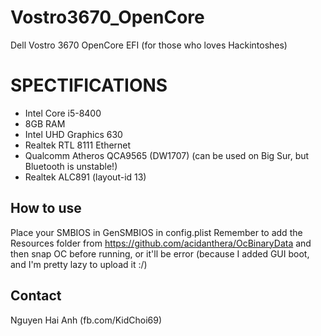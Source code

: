 # Vostro3670_OpenCore
Dell Vostro 3670 OpenCore EFI (for those who loves Hackintoshes)
# SPECTIFICATIONS
+ Intel Core i5-8400
+ 8GB RAM
+ Intel UHD Graphics 630
+ Realtek RTL 8111 Ethernet
+ Qualcomm Atheros QCA9565 (DW1707) (can be used on Big Sur, but Bluetooth is unstable!)
+ Realtek ALC891 (layout-id 13)


<!-- GETTING STARTED -->
## How to use

Place your SMBIOS in GenSMBIOS in config.plist
Remember to add the Resources folder from https://github.com/acidanthera/OcBinaryData and then snap OC before running, or it'll be error (because I added GUI boot, and I'm pretty lazy to upload it :/)



<!-- CONTACT -->
## Contact

Nguyen Hai Anh (fb.com/KidChoi69)

